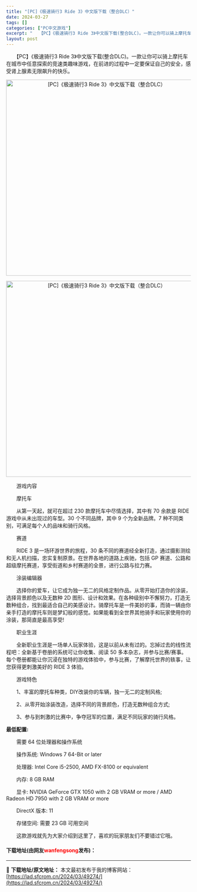```yaml
---
title: "[PC]《极速骑行3 Ride 3》中文版下载（整合DLC）"
date: 2024-03-27
tags: []
categories: ["PC中文游戏"]
excerpt: "　　【PC】《极速骑行3 Ride 3》中文版下载(整合DLC)。一款让你可以骑上摩托车在城市中任意探索的竞速类趣味游戏，在前进的过程中一定要保证自己的安全，感受肾上腺素无限飙升的快乐。 　　游戏内容 　　摩托车 　　从第一天起，就可在超过 230 款摩托车中尽情选择，其中有 70 余款是 RIDE&hellip;"
layout: post
---
```


 <p>　　【PC】《极速骑行3 Ride 3》中文版下载(整合DLC)。一款让你可以骑上摩托车在城市中任意探索的竞速类趣味游戏，在前进的过程中一定要保证自己的安全，感受肾上腺素无限飙升的快乐。</p> <p align="center"><img align="" border="0" src="https://lad.sfcrom.cn/wp-content/uploads/2024/03/20240327_66036c11a1a3e.webp" width="533" alt="[PC]《极速骑行3 Ride 3》中文版下载（整合DLC）" /></p> <p align="center"><img align="" border="0" src="https://lad.sfcrom.cn/wp-content/uploads/2024/03/20240327_66036c1201828.webp" width="533" alt="[PC]《极速骑行3 Ride 3》中文版下载（整合DLC）" /></p> <p>　　游戏内容</p> <p>　　摩托车</p> <p>　　从第一天起，就可在超过 230 款摩托车中尽情选择，其中有 70 余款是 RIDE 游戏中从未出现过的车型。30 个不同品牌，其中 9 个为全新品牌。7 种不同类别，可满足每个人的品味和骑行风格。</p> <p>　　赛道</p> <p>　　RIDE 3 是一场环游世界的旅程，30 条不同的赛道经全新打造，通过摄影测绘和无人机扫描，忠实复制原景。在世界各地的道路上疾驰，包括 GP 赛道、公路和超级摩托赛道，享受街道和乡村赛道的全景，进行公路与拉力赛。</p> <p>　　涂装编辑器</p> <p>　　选择你的爱车，让它成为独一无二的风格定制作品。从零开始打造你的涂装，选择背景颜色以及无数种 2D 图形、设计和效果。在各种级别中不懈努力，打造无数种组合，找到最适合自己的美感设计。骑摩托车是一件美妙的事，而骑一辆由你亲手打造的摩托车则是梦幻般的感觉。如果能看到全世界其他骑手和玩家使用你的涂装，那简直是最高享受!</p> <p>　　职业生涯</p> <p>　　全新职业生涯是一场单人玩家体验，这是以前从未有过的。忘掉过去的线性流程吧：全新基于卷册的系统可让你收集、阅读 50 多本杂志，并参与比赛/赛事。每个卷册都能让你沉浸在独特的游戏体验中，参与比赛，了解摩托世界的轶事，让您获得更刺激美好的 RIDE 3 体验。</p> <p>　　游戏特色</p> <p>　　1、丰富的摩托车种类，DIY改装你的车辆，独一无二的定制风格;</p> <p>　　2、从零开始涂装改造，选择不同的背景颜色，打造无数种组合方式;</p> <p>　　3、参与到刺激的比赛中，争夺冠军的位置，满足不同玩家的骑行风格。</p> <p><strong>最低配置:</strong></p> <p>　　需要 64 位处理器和操作系统</p> <p>　　操作系统: Windows 7 64-Bit or later</p> <p>　　处理器: Intel Core i5-2500, AMD FX-8100 or equivalent</p> <p>　　内存: 8 GB RAM</p> <p>　　显卡: NVIDIA GeForce GTX 1050 with 2 GB VRAM or more / AMD Radeon HD 7950 with 2 GB VRAM or more</p> <p>　　DirectX 版本: 11</p> <p>　　存储空间: 需要 23 GB 可用空间</p> <p>　　这款游戏就先为大家介绍到这里了，喜欢的玩家朋友们不要错过它哦。</p> <p><h4>下载地址(由网友<font color="red">wanfengsong</font>发布)：</h4></p> 

---
📖 **下载地址/原文地址：** 本文最初发布于我的博客网站：[https://lad.sfcrom.cn/2024/03/49274/](https://lad.sfcrom.cn/2024/03/49274/)
